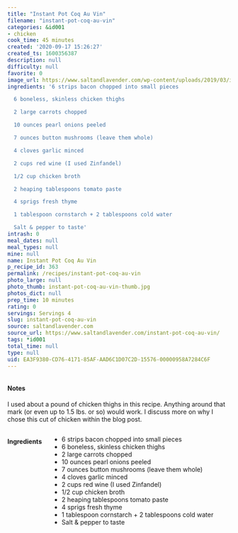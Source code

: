 ```yaml
---
title: "Instant Pot Coq Au Vin"
filename: "instant-pot-coq-au-vin"
categories: &id001
- chicken
cook_time: 45 minutes
created: '2020-09-17 15:26:27'
created_ts: 1600356387
description: null
difficulty: null
favorite: 0
image_url: https://www.saltandlavender.com/wp-content/uploads/2019/03/instant-pot-coq-au-vin-recipe-2.jpg
ingredients: '6 strips bacon chopped into small pieces

  6 boneless, skinless chicken thighs

  2 large carrots chopped

  10 ounces pearl onions peeled

  7 ounces button mushrooms (leave them whole)

  4 cloves garlic minced

  2 cups red wine (I used Zinfandel)

  1/2 cup chicken broth

  2 heaping tablespoons tomato paste

  4 sprigs fresh thyme

  1 tablespoon cornstarch + 2 tablespoons cold water

  Salt & pepper to taste'
intrash: 0
meal_dates: null
meal_types: null
mine: null
name: Instant Pot Coq Au Vin
p_recipe_id: 363
permalink: /recipes/instant-pot-coq-au-vin
photo_large: null
photo_thumb: instant-pot-coq-au-vin-thumb.jpg
photos_dict: null
prep_time: 10 minutes
rating: 0
servings: Servings 4
slug: instant-pot-coq-au-vin
source: saltandlavender.com
source_url: https://www.saltandlavender.com/instant-pot-coq-au-vin/
tags: *id001
total_time: null
type: null
uid: EA3F9380-CD76-4171-85AF-AAD6C1D07C2D-15576-00000958A7284C6F
---
```

<div class="large-8 medium-7 columns" id="writeup">		<div id="notes"><h4>Notes</h4>
<div class="box box-notes"><p>I used about a pound of chicken thighs in this recipe. Anything around that mark (or even up to 1.5 lbs. or so) would work. I discuss more on why I chose this cut of chicken within the blog post.</p>
</div></div>	</div><!-- #writeup -->
</div><!-- #row-one -->
<div class="row" id="row-two">	<div class="medium-4 small-5 columns" id="ingredients"><h4>Ingredients</h4><div class="box box-ingredients content"><ul>
<li>6 strips bacon chopped into small pieces</li>
<li>6 boneless, skinless chicken thighs</li>
<li>2 large carrots chopped</li>
<li>10 ounces pearl onions peeled</li>
<li>7 ounces button mushrooms (leave them whole)</li>
<li>4 cloves garlic minced</li>
<li>2 cups red wine (I used Zinfandel)</li>
<li>1/2 cup chicken broth</li>
<li>2 heaping tablespoons tomato paste</li>
<li>4 sprigs fresh thyme</li>
<li>1 tablespoon cornstarch + 2 tablespoons cold water</li>
<li>Salt &amp; pepper to taste</li>
</ul>
</div>	</div>	<div class="medium-6 small-7 columns" id="directions">	</div>